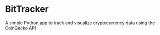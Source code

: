 # BitTracker
A simple Python app to track and visualize cryptocurrency data using the CoinGecko API
